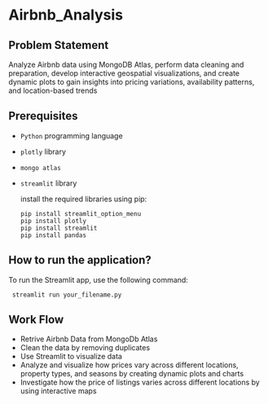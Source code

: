 # Airbnb_Analysis


## Problem Statement
Analyze Airbnb data using MongoDB Atlas, perform data cleaning and preparation, develop interactive geospatial visualizations, and create dynamic plots to gain insights into pricing variations, availability patterns, and location-based trends

## Prerequisites
- `Python` programming language
- `plotly` library
- `mongo atlas`
- `streamlit` library

  install the required libraries using pip:
   ```
   pip install streamlit_option_menu
   pip install plotly
   pip install streamlit
   pip install pandas
   ```

## How to run the application?
To run the Streamlit app, use the following command:

  ```
   streamlit run your_filename.py 
   ```

## Work Flow
- Retrive Airbnb Data from MongoDb Atlas
- Clean the data by removing duplicates
- Use Streamlit to visualize data
- Analyze and visualize how prices vary across different locations, property types, and seasons by creating dynamic plots and charts
- Investigate how the price of listings varies across different locations by using interactive maps

